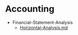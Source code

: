 
# Accounting

- Financial-Statement-Analysis
  - [Horizontal-Analysis.md](./Horizontal-Analysis.md)
